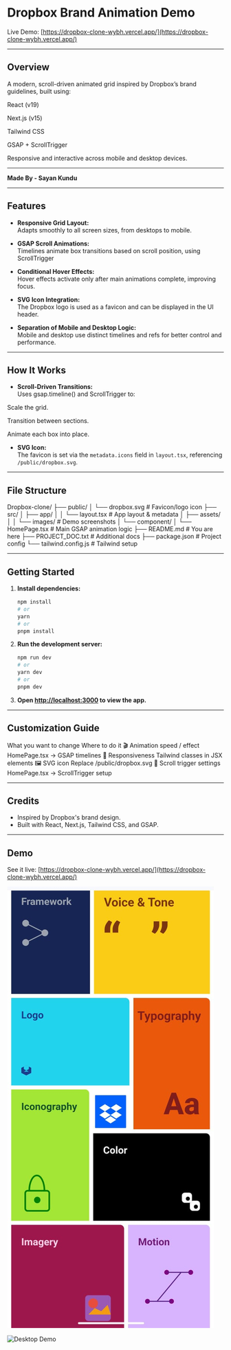 # Dropbox Brand Animation Demo

Live Demo: [https://dropbox-clone-wybh.vercel.app/](https://dropbox-clone-wybh.vercel.app/)

---

## Overview

A modern, scroll-driven animated grid inspired by Dropbox’s brand guidelines, built using:

React (v19)

Next.js (v15)

Tailwind CSS

GSAP + ScrollTrigger

Responsive and interactive across mobile and desktop devices.

---

**Made By - Sayan Kundu**

---

## Features

- **Responsive Grid Layout:**  
Adapts smoothly to all screen sizes, from desktops to mobile.

- **GSAP Scroll Animations:**  
  Timelines animate box transitions based on scroll position, using ScrollTrigger

- **Conditional Hover Effects:**  
  Hover effects activate only after main animations complete, improving focus.

- **SVG Icon Integration:**  
  The Dropbox logo is used as a favicon and can be displayed in the UI header.

- **Separation of Mobile and Desktop Logic:**  
  Mobile and desktop use distinct timelines and refs for better control and performance.

---

## How It Works

- **Scroll-Driven Transitions:**  
 Uses gsap.timeline() and ScrollTrigger to:

Scale the grid.

Transition between sections.

Animate each box into place.

- **SVG Icon:**  
  The favicon is set via the `metadata.icons` field in `layout.tsx`, referencing `/public/dropbox.svg`.

---

## File Structure

Dropbox-clone/
├── public/
│   └── dropbox.svg         # Favicon/logo icon
├── src/
│   ├── app/
│   │   └── layout.tsx      # App layout & metadata
│   ├── assets/
│   │   └── images/         # Demo screenshots
│   └── component/
│       └── HomePage.tsx    # Main GSAP animation logic
├── README.md               # You are here
├── PROJECT_DOC.txt         # Additional docs
├── package.json            # Project config
└── tailwind.config.js      # Tailwind setup


---

## Getting Started

1. **Install dependencies:**
   ```bash
   npm install
   # or
   yarn
   # or
   pnpm install
   ```

2. **Run the development server:**
   ```bash
   npm run dev
   # or
   yarn dev
   # or
   pnpm dev
   ```

3. **Open [http://localhost:3000](http://localhost:3000) to view the app.**

---

## Customization Guide

What you want to change	Where to do it
🎬 Animation speed / effect	HomePage.tsx → GSAP timelines
📱 Responsiveness	Tailwind classes in JSX elements
🖼️ SVG icon	Replace /public/dropbox.svg
🧭 Scroll trigger settings	HomePage.tsx → ScrollTrigger setup

---

## Credits

- Inspired by Dropbox's brand design.
- Built with React, Next.js, Tailwind CSS, and GSAP.

---

## Demo

See it live: [https://dropbox-clone-wybh.vercel.app/](https://dropbox-clone-wybh.vercel.app/)

![Mobile Demo](src/assets/images/image-2.jpg)

![Desktop Demo](src/assets/images/image-1.jpg)